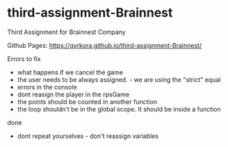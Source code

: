 # third-assignment-Brainnest

Third Assignment for Brainnest Company

Github Pages: https://gyrkora.github.io/third-assignment-Brainnest/

Errors to fix

- what happens if we cancel the game
- the user needs to be always assigned. - we are using the "strict" equal
- errors in the console
- dont reasign the player in the rpsGame
- the points should be counted in another function
- the loop shouldn't be in the global scope. It should be inside a function

done

- dont repeat yourselves - don't reassign variables
